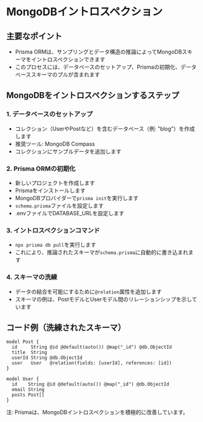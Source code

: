 # MongoDBイントロスペクション

## 主要なポイント
- Prisma ORMは、サンプリングとデータ構造の推論によってMongoDBスキーマをイントロスペクションできます
- このプロセスには、データベースのセットアップ、Prismaの初期化、データベーススキーマのプルが含まれます

## MongoDBをイントロスペクションするステップ

### 1. データベースのセットアップ
- コレクション（UserやPostなど）を含むデータベース（例: "blog"）を作成します
- 推奨ツール: MongoDB Compass
- コレクションにサンプルデータを追加します

### 2. Prisma ORMの初期化
- 新しいプロジェクトを作成します
- Prismaをインストールします
- MongoDBプロバイダーで`prisma init`を実行します
- `schema.prisma`ファイルを設定します
- .envファイルでDATABASE_URLを設定します

### 3. イントロスペクションコマンド
- `npx prisma db pull`を実行します
- これにより、推論されたスキーマが`schema.prisma`に自動的に書き込まれます

### 4. スキーマの洗練
- データの結合を可能にするために`@relation`属性を追加します
- スキーマの例は、PostモデルとUserモデル間のリレーションシップを示しています

## コード例（洗練されたスキーマ）
```prisma
model Post {
  id     String @id @default(auto()) @map("_id") @db.ObjectId
  title  String
  userId String @db.ObjectId
  user   User   @relation(fields: [userId], references: [id])
}

model User {
  id    String @id @default(auto()) @map("_id") @db.ObjectId
  email String
  posts Post[]
}
```

注: Prismaは、MongoDBイントロスペクションを積極的に改善しています。
